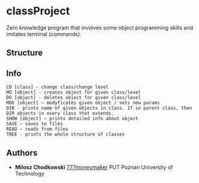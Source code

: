 # classProject

Zero knowledge program that involves some object programming skills and imitates terminal (commands).

Structure
-----

Info
-----
```
CD [class] - change class/change level
MO [object] - creates object for given class/level
DO [object] - deletes object for given class/level
MDO [object] – modyficates given object / sets new params 
DIR - prints name of given objects in class. If in parent class, then DIR objects in every class that extends. 
SHOW [object] – prints detailed info about object
SAVE – saves to files
READ – reads from files
TREE - prints the whole structure of classes

```

Authors
-----

* **Milosz Chodkowski** [777moneymaker](https://github.com/777moneymaker) PUT Poznan University of Technology

